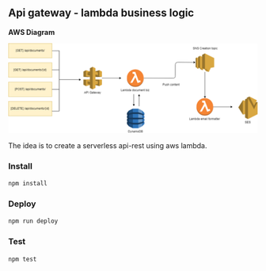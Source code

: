 

## Api gateway - lambda business logic

**AWS Diagram**

![N|Solid](https://github.com/damiancipolat/AWS-scripts-gallery/blob/master/apigateway/diagram.png?raw=true)

The idea is to create a serverless api-rest using aws lambda.

### Install
```sh
npm install
```

### Deploy
```sh
npm run deploy
```

### Test
```sh
npm test
```
